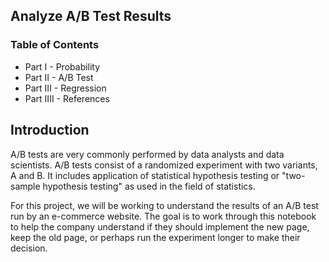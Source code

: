 ## Analyze A/B Test Results
### Table of Contents
* Part I - Probability
* Part II - A/B Test
* Part III - Regression
* Part IIII - References

## Introduction
A/B tests are very commonly performed by data analysts and data scientists. A/B tests consist of a randomized experiment with two variants, A and B. It includes application of statistical hypothesis testing or "two-sample hypothesis testing" as used in the field of statistics.

For this project, we will be working to understand the results of an A/B test run by an e-commerce website. The goal is to work through this notebook to help the company understand if they should implement the new page, keep the old page, or perhaps run the experiment longer to make their decision.
